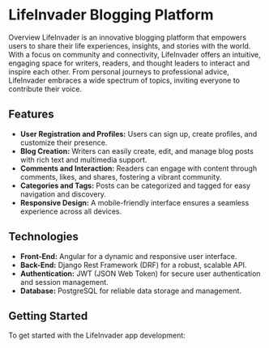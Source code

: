 # LifeInvader Blogging Platform

Overview
LifeInvader is an innovative blogging platform that empowers users to share their life experiences, insights, and stories with the world. With a focus on community and connectivity, LifeInvader offers an intuitive, engaging space for writers, readers, and thought leaders to interact and inspire each other. From personal journeys to professional advice, LifeInvader embraces a wide spectrum of topics, inviting everyone to contribute their voice.

## Features
- **User Registration and Profiles:** Users can sign up, create profiles, and customize their presence.
- **Blog Creation:** Writers can easily create, edit, and manage blog posts with rich text and multimedia support.
- **Comments and Interaction:** Readers can engage with content through comments, likes, and shares, fostering a vibrant community.
- **Categories and Tags:** Posts can be categorized and tagged for easy navigation and discovery.
- **Responsive Design:** A mobile-friendly interface ensures a seamless experience across all devices.

## Technologies
- **Front-End:** Angular for a dynamic and responsive user interface.
- **Back-End:** Django Rest Framework (DRF) for a robust, scalable API.
- **Authentication:** JWT (JSON Web Token) for secure user authentication and session management.
- **Database:** PostgreSQL for reliable data storage and management.

## Getting Started
To get started with the LifeInvader app development: